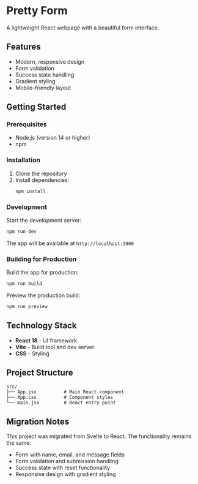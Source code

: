 # Pretty Form

A lightweight React webpage with a beautiful form interface.

## Features

- Modern, responsive design
- Form validation
- Success state handling
- Gradient styling
- Mobile-friendly layout

## Getting Started

### Prerequisites

- Node.js (version 14 or higher)
- npm

### Installation

1. Clone the repository
2. Install dependencies:
   ```bash
   npm install
   ```

### Development

Start the development server:
```bash
npm run dev
```

The app will be available at `http://localhost:3000`

### Building for Production

Build the app for production:
```bash
npm run build
```

Preview the production build:
```bash
npm run preview
```

## Technology Stack

- **React 18** - UI framework
- **Vite** - Build tool and dev server
- **CSS** - Styling

## Project Structure

```
src/
├── App.jsx          # Main React component
├── App.css          # Component styles
└── main.jsx         # React entry point
```

## Migration Notes

This project was migrated from Svelte to React. The functionality remains the same:
- Form with name, email, and message fields
- Form validation and submission handling
- Success state with reset functionality
- Responsive design with gradient styling